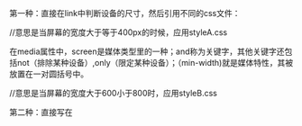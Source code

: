 第一种：直接在link中判断设备的尺寸，然后引用不同的css文件：
<link rel="stylesheet" type="text/css" href="styleA.css" media="screen and (min-width:400px)" >//意思是当屏幕的宽度大于等于400px的时候，应用styleA.css


在media属性中，screen是媒体类型里的一种；and称为关键字，其他关键字还包括not（排除某种设备）,only（限定某种设备）；（min-width)就是媒体特性，其被放置在一对圆括号中。

<link rel="stylesheet" type="text/css" href="styleB.css" media="screen and (min-width:600px) and (max-width:800px)">//意思是当屏幕的宽度大于600小于800时，应用styleB.css




第二种：直接写在<style>标签里：

@media screen and (max-width: 600px) { /*当屏幕尺寸小于600px时，应用下面的CSS样式*/
  .class {
    background: #ccc;
  }
}
@media screen and (min-width: 600px) and (max-width: 900px) {
  .class {
  /*下面的样式会在可视区域的宽度在 600px 和 900px 之间的时候被应用*/
    background: #fff;
  }
}
写法是前面加@media，其它跟link里的media属性相同。